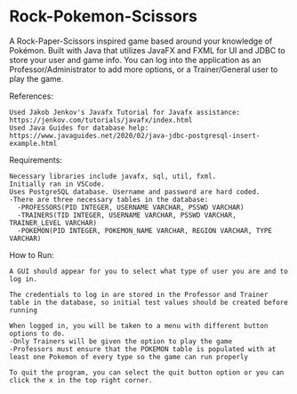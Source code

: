 # Rock-Pokemon-Scissors
A Rock-Paper-Scissors inspired game based around your knowledge of Pokémon. Built with Java that utilizes JavaFX and FXML for UI and JDBC to store your user and game info. You can log into the application as an Professor/Administrator to add more options, or a Trainer/General user to play the game.


References:

    Used Jakob Jenkov's Javafx Tutorial for Javafx assistance: https://jenkov.com/tutorials/javafx/index.html
    Used Java Guides for database help: https://www.javaguides.net/2020/02/java-jdbc-postgresql-insert-example.html

Requirements:

    Necessary libraries include javafx, sql, util, fxml.
    Initially ran in VSCode.
    Uses PostgreSQL database. Username and password are hard coded.
    -There are three necessary tables in the database:
      -PROFESSORS(PID INTEGER, USERNAME VARCHAR, PSSWD VARCHAR)
      -TRAINERS(TID INTEGER, USERNAME VARCHAR, PSSWD VARCHAR, TRAINER_LEVEL VARCHAR)
      -POKEMON(PID INTEGER, POKEMON_NAME VARCHAR, REGION VARCHAR, TYPE VARCHAR)

How to Run:

    A GUI should appear for you to select what type of user you are and to log in.
    
    The credentials to log in are stored in the Professor and Trainer table in the database, so initial test values should be created before running
    
    When logged in, you will be taken to a menu with different button options to do.
    -Only Trainers will be given the option to play the game
    -Professors must ensure that the POKEMON table is populated with at least one Pokemon of every type so the game can run properly

    To quit the program, you can select the quit button option or you can click the x in the top right corner.
